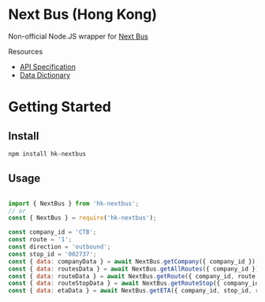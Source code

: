 # Next Bus (Hong Kong)

Non-official Node.JS wrapper for [Next Bus](https://data.gov.hk/en-data/dataset/ctb-eta-transport-realtime-eta)

Resources
- [API Specification](https://www.bravobus.com.hk/datagovhk/bus_eta_api_specifications.pdf)
- [Data Dictionary](https://www.bravobus.com.hk/datagovhk/bus_eta_data_dictionary.pdf)

# Getting Started

## Install

```bash
npm install hk-nextbus
```

## Usage

```js

import { NextBus } from 'hk-nextbus';
// or
const { NextBus } = require('hk-nextbus');

const company_id = 'CTB';
const route = '1';
const direction = 'outbound';
const stop_id = '002737';
const { data: companyData } = await NextBus.getCompany({ company_id });
const { data: routesData } = await NextBus.getAllRoutes({ company_id });
const { data: routeData } = await NextBus.getRoute({ company_id, route });
const { data: routeStopData } = await NextBus.getRouteStop({ company_id, route, direction });
const { data: etaData } = await NextBus.getETA({ company_id, stop_id, route });

```

